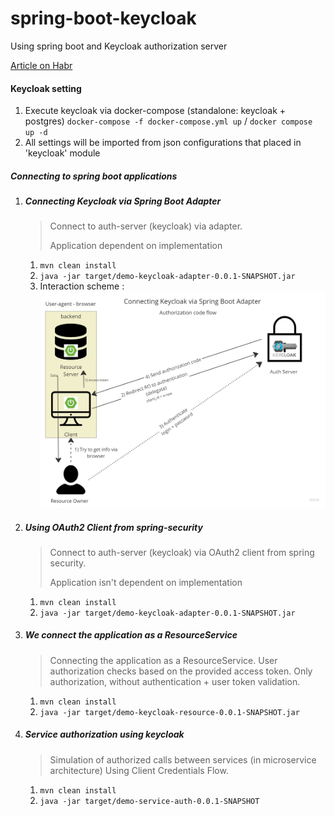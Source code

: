 # spring-boot-keycloak
Using spring boot and Keycloak authorization server

[Article on Habr](https://habr.com/ru/companies/reksoft/articles/552346/) 

#### Keycloak setting
   1) Execute keycloak via docker-compose (standalone: keycloak + postgres)
    `docker-compose -f docker-compose.yml up` / `docker compose up -d`
   2) All settings will be imported from json configurations that placed in 'keycloak' module

##### Connecting to spring boot applications
   1) ##### Connecting Keycloak via Spring Boot Adapter
      > Connect to auth-server (keycloak) via adapter.
      > 
      > Application dependent on implementation
      
      1) `mvn clean install`
      2) `java -jar target/demo-keycloak-adapter-0.0.1-SNAPSHOT.jar`
      3) Interaction scheme :
         ![Connecting to keycloak via adapter scheme](images/interaction.jpg)

   2) ##### Using OAuth2 Client from spring-security
      > Connect to auth-server (keycloak) via OAuth2 client from spring security.
      >
      > Application isn't dependent on implementation
   
      1) `mvn clean install`
      2) `java -jar target/demo-keycloak-adapter-0.0.1-SNAPSHOT.jar`

   3) ##### We connect the application as a ResourceService
      > Connecting the application as a ResourceService. User authorization checks based on the provided access token. Only authorization, without authentication + user token validation.
   
      1) `mvn clean install`
      2) `java -jar target/demo-keycloak-resource-0.0.1-SNAPSHOT.jar`

   4) ##### Service authorization using keycloak
      > Simulation of authorized calls between services (in microservice architecture) Using Client Credentials Flow.
      
      1) `mvn clean install`
      2) `java -jar target/demo-service-auth-0.0.1-SNAPSHOT`
   